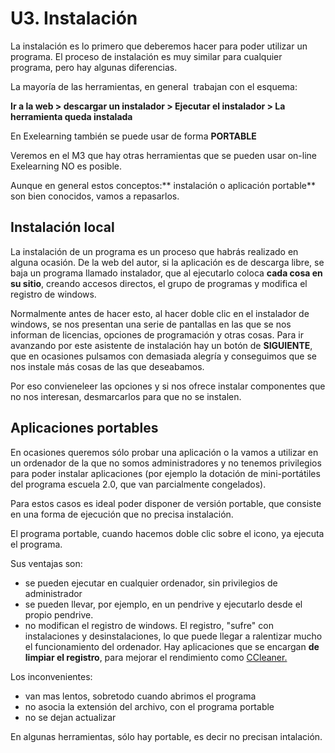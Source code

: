 
# U3. Instalación

La instalación es lo primero que deberemos hacer para poder utilizar un programa. El proceso de instalación es muy similar para cualquier programa, pero hay algunas diferencias.

La mayoría de las herramientas, en general  trabajan con el esquema:

**Ir a la web &gt; descargar un instalador &gt; Ejecutar el instalador &gt; La herramienta queda instalada**

En Exelearning también se puede usar de forma **PORTABLE**

Veremos en el M3 que hay otras herramientas que se pueden usar on-line Exelearning NO es posible.

Aunque en general estos conceptos:** instalación o aplicación portable** son bien conocidos, vamos a repasarlos.

## Instalación local

La instalación de un programa es un proceso que habrás realizado en alguna ocasión. De la web del autor, si la aplicación es de descarga libre, se baja un programa llamado instalador, que al ejecutarlo coloca **cada cosa en su sitio**, creando accesos directos, el grupo de programas y modifica el registro de windows.

Normalmente antes de hacer esto, al hacer doble clic en el instalador de windows, se nos presentan una serie de pantallas en las que se nos informan de licencias, opciones de programación y otras cosas. Para ir avanzando por este asistente de instalación hay un botón de **SIGUIENTE**, que en ocasiones pulsamos con demasiada alegría y conseguimos que se nos instale más cosas de las que deseabamos.

Por eso convieneleer las opciones y si nos ofrece instalar componentes que no nos interesan, desmarcarlos para que no se instalen.

## Aplicaciones portables

En ocasiones queremos sólo probar una aplicación o la vamos a utilizar en un ordenador de la que no somos administradores y no tenemos privilegios para poder instalar aplicaciones (por ejemplo la dotación de mini-portátiles del programa escuela 2.0, que van parcialmente congelados).

Para estos casos es ideal poder disponer de versión portable, que consiste en una forma de ejecución que no precisa instalación.

El programa portable, cuando hacemos doble clic sobre el icono, ya ejecuta el programa.

Sus ventajas son:

- se pueden ejecutar en cualquier ordenador, sin privilegios de administrador
- se pueden llevar, por ejemplo, en un pendrive y ejecutarlo desde el propio pendrive.
- no modifican el registro de windows. El registro, "sufre" con instalaciones y desinstalaciones, lo que puede llegar a ralentizar mucho el funcionamiento del ordenador. Hay aplicaciones que se encargan **de limpiar el registro**, para mejorar el rendimiento como [CCleaner.](http://www.piriform.com/ccleaner)

Los inconvenientes:

- van mas lentos, sobretodo cuando abrimos el programa
- no asocia la extensión del archivo, con el programa portable
- no se dejan actualizar

En algunas herramientas, sólo hay portable, es decir no precisan intalación.

## 

